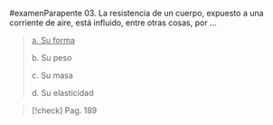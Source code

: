 #examenParapente 
03. La resistencia de un cuerpo, expuesto a una
corriente de aire, está influido, entre otras cosas,
por ...

> <u>a. Su forma</u>
> 
> b. Su peso
> 
> c. Su masa
> 
> d. Su elasticidad

> [!check] 
> Pag. 189 